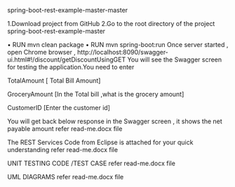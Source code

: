 spring-boot-rest-example-master-master

1.Download project from GitHub 2.Go to the root directory of the project spring-boot-rest-example-master

•	RUN mvn clean package •
RUN mvn spring-boot:run 
Once server started , open Chrome browser , http://localhost:8090/swagger-ui.html#!/discount/getDiscountUsingGET 
You will see the Swagger screen for testing the application.You need to enter

TotalAmount [ Total Bill Amount]

GroceryAmount [In the Total bill ,what is the grocery amount]

CustomerID [Enter the customer id]

You will get back below response in the Swagger screen , it shows the net payable amount refer read-me.docx file

The REST Services Code from Eclipse is attached for your quick understanding refer read-me.docx file


UNIT TESTING CODE /TEST CASE refer read-me.docx file

UML DIAGRAMS refer read-me.docx file
